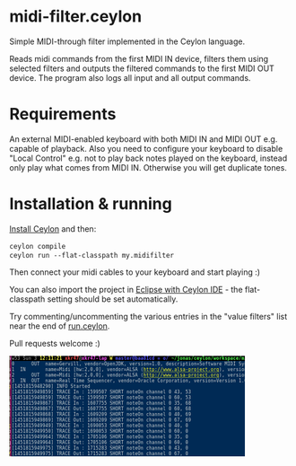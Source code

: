 # midi-filter.ceylon
Simple MIDI-through filter implemented in the Ceylon language.

Reads midi commands from the first MIDI IN device, filters them using selected filters and outputs the filtered commands to the first MIDI OUT device. The program also logs all input and all output commands.

# Requirements

An external MIDI-enabled keyboard with both MIDI IN and MIDI OUT e.g. capable of playback. Also you need to configure your keyboard to disable "Local Control" e.g. not to play back notes played on the keyboard, instead only play what comes from MIDI IN. Otherwise you will get duplicate tones.

# Installation & running

[Install Ceylon](http://ceylon-lang.org/download/) and then:

    ceylon compile
    ceylon run --flat-classpath my.midifilter

Then connect your midi cables to your keyboard and start playing :)

You can also import the project in [Eclipse with Ceylon IDE](http://ceylon-lang.org/documentation/current/ide/install/) - the flat-classpath setting should be set automatically.

Try commenting/uncommenting the various entries in the "value filters" list near the end of [run.ceylon](source/my/midifilter/run.ceylon).

Pull requests welcome :)

![screenshot](https://github.com/xkr47/midi-filter.ceylon/blob/master/screenshot.png)
